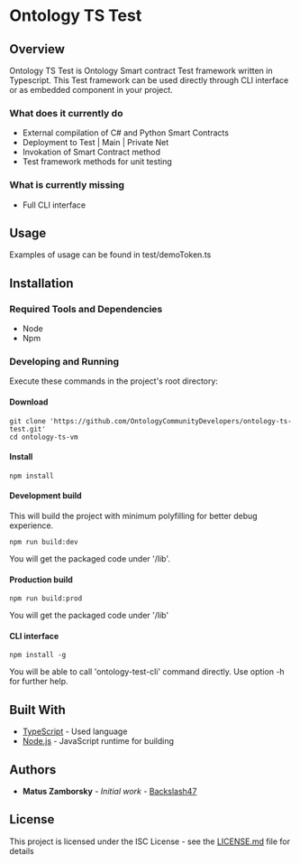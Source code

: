 # Ontology TS Test

## Overview

Ontology TS Test is Ontology Smart contract Test framework written in Typescript. This Test framework can be used directly through CLI interface or as embedded component in your project.


### What does it currently do

* External compilation of C# and Python Smart Contracts
* Deployment to Test | Main | Private Net
* Invokation of Smart Contract method
* Test framework methods for unit testing

### What is currently missing

* Full CLI interface

## Usage

Examples of usage can be found in test/demoToken.ts

## Installation

### Required Tools and Dependencies

* Node
* Npm

### Developing and Running

Execute these commands in the project's root directory:

#### Download
```
git clone 'https://github.com/OntologyCommunityDevelopers/ontology-ts-test.git'
cd ontology-ts-vm
```

#### Install

```
npm install
```

#### Development build
This will build the project with minimum polyfilling for better debug experience.

````
npm run build:dev
````

You will get the packaged code under '/lib'.


#### Production build 

````
npm run build:prod
````

You will get the packaged code under '/lib'

#### CLI interface

````
npm install -g
````

You will be able to call 'ontology-test-cli' command directly. Use option -h for further help.

## Built With

* [TypeScript](https://www.typescriptlang.org/) - Used language
* [Node.js](https://nodejs.org) - JavaScript runtime for building

## Authors

* **Matus Zamborsky** - *Initial work* - [Backslash47](https://github.com/backslash47)

## License

This project is licensed under the ISC License - see the [LICENSE.md](LICENSE.md) file for details
